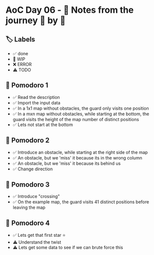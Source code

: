 # AoC Day 06 - 📝 Notes from the journey 🍅 by 🍅

## 🏷️ Labels

- ✅ done
- 🚧 WIP
- ❌ ERROR
- ⚠️ TODO

## 🍅 Pomodoro 1
- ✅ Read the description
- ✅ Import the input data
- ✅ In a 1x1 map without obstacles, the guard only visits one position
- ✅ In a mxn map without obstacles, while starting at the bottom, the guard visits the height of the map number of distinct positions
- ✅ Lets not start at the bottom

## 🍅 Pomodoro 2
- ✅ Introduce an obstacle, while starting at the right side of the map
- ✅ An obstacle, but we 'miss' it because its in the wrong column
- ✅ An obstacle, but we 'miss' it because its behind us
- ✅ Change direction

## 🍅 Pomodoro 3
- ✅ Introduce "crossing"
- ✅ On the example map, the guard visits 41 distinct positions before leaving the map

## 🍅 Pomodoro 4
- ✅ Lets get that first star ⭐️
- ⚠️ Understand the twist
- ⚠️ Lets get some data to see if we can brute force this